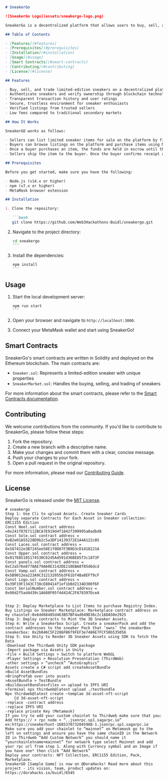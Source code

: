 ```markdown
# SneakerGo

![SneakerGo Logo](assets/sneakergo-logo.png)

SneakerGo is a decentralized platform that allows users to buy, sell, and trade limited-edition sneakers using blockchain technology. By leveraging Web3 and smart contracts, SneakerGo ensures a secure, transparent, and trustless environment for the sneaker community.

## Table of Contents

- [Features](#features)
- [Prerequisites](#prerequisites)
- [Installation](#installation)
- [Usage](#usage)
- [Smart Contracts](#smart-contracts)
- [Contributing](#contributing)
- [License](#license)

## Features

- Buy, sell, and trade limited-edition sneakers on a decentralized platform
- Authenticate sneakers and verify ownership through blockchain technology
- Transparent transaction history and user ratings
- Secure, trustless environment for sneaker enthusiasts
- Verified listings from trusted sellers
- Low fees compared to traditional secondary markets

## How It Works

SneakerGO works as follows:

- Sellers can list limited sneaker items for sale on the platform by filling out details about the sneaker including photos, condition, size and asking price. Listings are recorded on the Polygon blockchain.
- Buyers can browse listings on the platform and purchase items using MATIC tokens.
- Once a buyer purchases an item, the funds are held in escrow until the buyer confirms they have received the item as described.
- Sellers ship the item to the buyer. Once the buyer confirms receipt and satisfaction, the funds are released from escrow and distributed to the seller.

## Prerequisites

Before you get started, make sure you have the following:

- Node.js (v14.x or higher)
- npm (v7.x or higher)
- MetaMask browser extension

## Installation

1. Clone the repository:

   ```bash
   git clone https://github.com/Web3Hackathons-Buidl/sneakergo.git
   ```

2. Navigate to the project directory:

   ````bash
   cd sneakergo
   ```

3. Install the dependencies:

   ````bash
   npm install
   ```

## Usage

1. Start the local development server:

   ````bash
   npm run start
   ```

2. Open your browser and navigate to `http://localhost:3000`.

3. Connect your MetaMask wallet and start using SneakerGo!

## Smart Contracts

SneakerGo's smart contracts are written in Solidity and deployed on the Ethereum blockchain. The main contracts are:

- `Sneaker.sol`: Represents a limited-edition sneaker with unique properties
- `SneakerMarket.sol`: Handles the buying, selling, and trading of sneakers

For more information about the smart contracts, please refer to the [Smart Contracts documentation](docs/SMART_CONTRACTS.md).

## Contributing

We welcome contributions from the community. If you'd like to contribute to SneakerGo, please follow these steps:

1. Fork the repository.
2. Create a new branch with a descriptive name.
3. Make your changes and commit them with a clear, concise message.
4. Push your changes to your fork.
5. Open a pull request in the original repository.

For more information, please read our [Contributing Guide](CONTRIBUTING.md).

## License

SneakerGo is released under the [MIT License](LICENSE).
```
# sneakergo
Step 1: Use Cli to upload Assets. Create Sneaker Cards
Deploy separate Contracts for Each Asset in Sneaker collection: ERC1155 Edition
Const Heel.sol contract address =0x241f87E7112BCA7E919d4f1842f399995a0adbd8
Const Sole.sol contract address = 0xB2e01A55228D9b2c5a3DF14139372E1A4A122c05
Const Laces.sol contract address = 0x587412e3B7245ee58E1f0D07F3B9D3cD1418221A
Const Upper.sol contract address = 0x917685185174530C62d5Ad591d36BE85f3c18f3F
Const panels.sol contract address = 0xC2a576e8778AE79A60E3142DE210EBA8f85d6dcd
Const Vamp.sol contract address = 0x5B9012ea223A9C312132055b3F61bf4Ba8EFf9cF
Const Logo.sol contract address = 0x39F19F1343C738cE80414f1ef1b0d2134D300f6F
Const SerialNumber.sol contract address = 0x98d2f5ad4d39c1A688F05f4d42dC2FA78397DceA


Step 2: Deploy Marketplace to List Items to purchase Registry Index. Buy Listings on Sneaker Marketplace: Marketplace contract address on my chainlet:0x6dd68485d463B57BF4ad649D36c2c16DA50e2925
Step 3: Deploy contracts to Mint the 3D Sneaker Assets. 
Step 4: Write a Sneakerbox Script. Create a sneakerPack and add the contract addresses to the sneaker Pack that ‘owns’ the sneakerBox sneakerbox: 0x2b046C5F2286FB6f9FEF3e7486E7FCF50b535056
Step 5: Use Unity to Render 3D Sneaker Assets using SDK to fetch the Data
-Download the Thirdweb Unity SDK package 
-Import package via Assets in Unity 
-File > Build Settings > Switch to platform WebGL
-Player Settings > Resolution Presentation (ThirdWeb)
-other settings > “uncheck” “AutoGraphics”
Assets create a C# script add createAssetBundle
>Build AssetBundles
>BringPrefab over into assets
>AssetBundle > TestBundle
>BuildassetBundles>Files => upload to IPFS URI
>Terminal npx thirdweb@latest upload ./testbundle
Npx thirdweb@latest create –templae 3d-asset-nft-script
	Cd 3d-asset-nft-script
-replace -contract address 
-replace IPFS URI
-replace private Key (Metamask)
If you try to add your custom chainlet to Thirdweb make sure that you:
Add https:// + rpc node + “..jsonrpc.sp1.sagarpc.io”
ex:https://sneakerhunt-1685370732045988-1.jsonrpc.sp1.sagarpc.io
Make sure you add your chainlet to “mainnet” on Metamask go to the left on settings and ensure you have the same chainID in the Network ID in Thirdweb “Add Custom Network” you should name it “yourchainletname+mainnet” for network type select Mainnet and add your rpc url from step 1. Along with Currency symbol and an Image if you have one* then click “Add Network”
Deploy your contracts: NFT Collection, ERC1155 Edition, Pack, Marketplace.
SneakerGO [Sample Game] is now on @DoraHacks! Read more about this project - its vision, team, product updates on: https://dorahacks.io/buidl/6545

